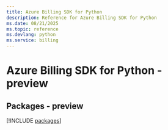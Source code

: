 ```yaml
---
title: Azure Billing SDK for Python
description: Reference for Azure Billing SDK for Python
ms.date: 08/21/2025
ms.topic: reference
ms.devlang: python
ms.service: billing
---
```

# Azure Billing SDK for Python - preview
## Packages - preview
[!INCLUDE [packages](billing-index.md)]